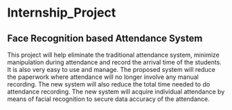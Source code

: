 # Internship_Project
## Face Recognition based Attendance System

This project will help eliminate the traditional attendance system, minimize manipulation during attendance and record the arrival time of the students. It is also very easy to use and manage. The proposed system will reduce the paperwork where attendance will no longer involve any manual recording. The new system will also reduce the total time needed to do attendance recording. The new system will acquire individual attendance by means of facial recognition to secure data accuracy of the attendance.
